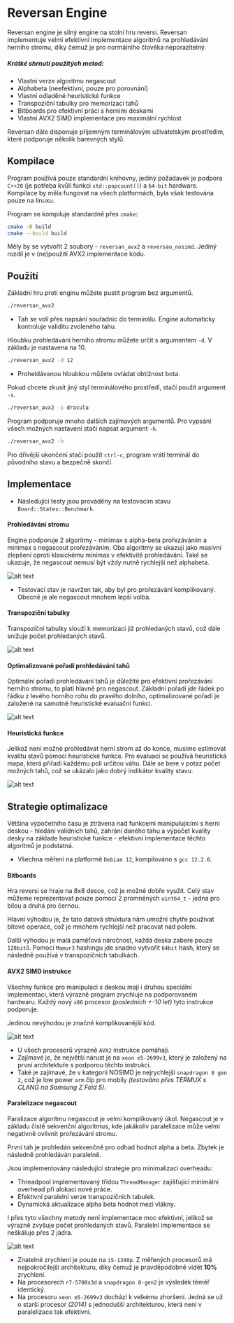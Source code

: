 # Reversan Engine
Reversan engine je silný engine na stolní hru reversi. Reversan implementuje velmi efektivní implementace algoritmů na prohledávání herního stromu, díky čemuž je pro normálního člověka neporazitelný.

##### Krátké shrnutí použitých metod:
- Vlastní verze algoritmu negascout
- Alphabeta (neefektivní, pouze pro porovnání)
- Vlastní odladěné heuristické funkce
- Transpoziční tabulky pro memorizaci tahů
- Bitboards pro efektivní práci s herními deskami
- Vlastní AVX2 SIMD implementace pro maximální rychlost

Reversan dále disponuje příjemným terminálovým uživatelským prostředím, které podporuje několik barevných stylů.

## Kompilace
Program používá pouze standardní knihovny, jediný požadavek je podpora `C++20` (je potřeba kvůli funkci `std::popcount()`) a `64-bit` hardware. Kompilace by měla fungovat na všech platformách, byla však testována pouze na linuxu.

Program se kompiluje standardně přes `cmake`:
```bash
cmake -B build
cmake --build build
```
Měly by se vytvořit 2 soubory - `reversan_avx2` a `reversan_nosimd`. Jediný rozdíl je v (ne)použití AVX2 implementace kódu.

## Použití
Základní hru proti enginu můžete pustit program bez argumentů.
```bash
./reversan_avx2
```
- Tah se volí přes napsání souřadnic do terminálu. Engine automaticky kontroluje validitu zvoleného tahu.

Hloubku prohledávání herního stromu můžete určit s argumentem `-d`. V základu je nastavena na 10.
```bash
./reversan_avx2 -d 12
```
- Proheldávanou hloubkou můžete ovládat obtížnost bota.

Pokud chcete zkusit jiný styl terminálového prostředí, stačí použít argument `-s`.
```bash
./reversan_avx2 -s dracula
```
Program podporuje mnoho dalších zajímavých argumentů. Pro vypsání všech možných nastavení stačí napsat argument `-h`.
```bash
./reversan_avx2 -h
```
Pro dřívější ukončení stačí použít `ctrl-c`, program vrátí terminál do původního stavu a bezpečně skončí.

## Implementace
- Následující testy jsou prováděny na testovacím stavu `Board::States::Benchmark`.
#### Prohledávání stromu
Engine podporuje 2 algoritmy - minimax s alpha-beta prořezáváním a minimax s negascout prořezáváním. Oba algoritmy se ukazují jako masivní zlepšení oproti klasickému minimax v efektivitě prohledávání. Také se ukazuje, že negascout nemusí být vždy nutně rychlejší než alphabeta.

![alt text](graphs/pruning.png)
- Testovací stav je navržen tak, aby byl pro prořezávání komplikovaný. Obecně je ale negascout mnohem lepší volba.

#### Transpoziční tabulky
Transpoziční tabulky slouží k memorizaci již prohledaných stavů, což dále snižuje počet prohledaných stavů.

![alt text](graphs/transposition.png)

#### Optimalizované pořadí prohledávání tahů
Optimální pořadí prohledávání tahů je důležité pro efektivní prořezávání herního stromu, to platí hlavně pro negascout. Základní pořadí jde řádek po řádku z levého horního rohu do pravého dolního, optimalizované pořadí je založené na samotné heuristické evaluační funkci.

![alt text](graphs/move_order.png)

#### Heuristická funkce
Jelikož není možné prohledávat herní strom až do konce, musíme estimovat kvalitu stavů pomocí heuristické funkce. Pro evaluaci se používá heuristická mapa, která přiřadí každému poli určitou váhu. Dále se bere v potaz počet možných tahů, což se ukázalo jako dobrý indikátor kvality stavu.

![alt text](graphs/heur.png)

## Strategie optimalizace
Většina výpočetního času je ztrávena nad funkcemi manipulujícími s herní deskou - hledání validních tahů, zahrání daného tahu a výpočet kvality desky na základe heuristické funkce - efektivní implementace těchto algoritmů je podstatná.
- Všechna měření na platformě `Debian 12`, kompilováno s `gcc 12.2.0`.

#### Bitboards
Hra reversi se hraje na 8x8 desce, což je možné dobře využít. Celý stav můžeme reprezentovat pouze pomocí 2 promněných `uint64_t` - jedna pro bílou a druhá pro černou.

Hlavní výhodou je, že tato datová struktura nám umožní chytře používat bitové operace, což je mnohem rychlejší než pracovat nad polem.

Další výhodou je malá paměťová náročnost, každá deska zabere pouze `128bitů`. Pomocí `Mamur3` hashingu jde snadno vytvořit `64bit` hash, který se následně používá v transpozičních tabulkách.

#### AVX2 SIMD instrukce
Všechny funkce pro manipulaci s deskou mají i druhou speciální implementaci, která výrazně program zrychluje na podporovaném hardwaru. Každý nový `x86` procesor *(posledních +-10 let)* tyto instrukce podporuje.

Jedinou nevýhodou je značně komplikovanější kód.

![alt text](graphs/simd.png)
- U všech procesorů výrazně `AVX2` instrukce pomáhají.
- Zajímavé je, že největší nárust je na `xeon e5-2699v3`, který je založený na první architektuře s podporou těchto instrukcí.
- Také je zajímavé, že v kategorii NOSIMD je nejrychlejší `snapdragon 8 gen 2`, což je low power `arm` čip pro mobily *(testováno přes TERMUX s CLANG na Samsung Z Fold 5)*.

#### Paralelizace negascout
Paralizace algoritmu negascout je velmi komplikovaný úkol. Negascout je v základu čistě sekvenční algoritmus, kde jakákoliv paralelizace může velmi negativně ovlivnit prořezávání stromu.

První tah je prohledán sekvenčně pro odhad hodnot alpha a beta. Zbytek je následně prohledáván paralelně.

Jsou implementovány následující strategie pro minimalizaci overheadu:
- Threadpool implementovaný třídou `ThreadManager` zajišťující minimální overhead při alokaci nové práce.
- Efektivní paralelní verze transpozičních tabulek.
- Dynamická aktualizace alpha beta hodnot mezi vlákny.

I přes tyto všechny metody není implementace moc efektivní, jelikož se výrazně zvyšuje počet prohledaných stavů. Paralelní implementace se neškáluje přes 2 jádra.

![alt text](graphs/parallel.png)
- Znatelné zrychlení je pouze na `i5-1340p`. Z měřených procesorů má nejpokročilejší architekturu, díky čemuž je pravděpodobně vidět **10%** zrychlení.
- Na procesorech `r7-5700x3d` a `snapdragon 8-gen2` je výsledek téměř identický.
- Na procesoru `xeon e5-2699v3` dochází k velkému zhoršení. Jedná se už o starší procesor *(2014)* s jednodušší architekturou, která není v paralelizace tak efektivní.
